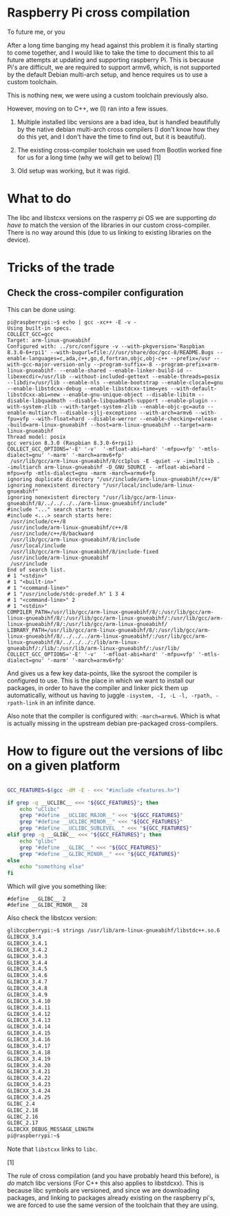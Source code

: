 
# Raspberry Pi cross compilation

To future me, or you

After a long time banging my head against this problem it is finally starting to
come together, and I would like to take the time to document this to ail future
attempts at updating and supporting raspberry Pi. This is because Pi's are
difficult, we are required to support armv6, which, is not supported by the
default Debian multi-arch setup, and hence requires us to use a custom toolchain.


This is nothing new, we were using a custom toolchain previously also.

However, moving on to C++, we (I) ran into a few issues.

1. Multiple installed libc versions are a bad idea, but is handled beautifully
   by the native debian multi-arch cross compilers (I don't know how they do
   this yet, and I don't have the time to find out, but it is beautiful).

2. The existing cross-compiler toolchain we used from Bootlin worked fine for us
   for a long time (why we will get to below) [1]

3. Old setup was working, but it was rigid.

# What to do

The libc and libstcxx versions on the rasperry pi OS we are supporting _do have
to_ match the version of the libraries in our custom cross-compiler. There is no
way around this (due to us linking to existing libraries on the device).

# Tricks of the trade

## Check the cross-compiler configuration

This can be done using:

```console
pi@raspberrypi:~$ echo | gcc -xc++ -E -v -
Using built-in specs.
COLLECT_GCC=gcc
Target: arm-linux-gnueabihf
Configured with: ../src/configure -v --with-pkgversion='Raspbian 8.3.0-6+rpi1' --with-bugurl=file:///usr/share/doc/gcc-8/README.Bugs --enable-languages=c,ada,c++,go,d,fortran,objc,obj-c++ --prefix=/usr --with-gcc-major-version-only --program-suffix=-8 --program-prefix=arm-linux-gnueabihf- --enable-shared --enable-linker-build-id --libexecdir=/usr/lib --without-included-gettext --enable-threads=posix --libdir=/usr/lib --enable-nls --enable-bootstrap --enable-clocale=gnu --enable-libstdcxx-debug --enable-libstdcxx-time=yes --with-default-libstdcxx-abi=new --enable-gnu-unique-object --disable-libitm --disable-libquadmath --disable-libquadmath-support --enable-plugin --with-system-zlib --with-target-system-zlib --enable-objc-gc=auto --enable-multiarch --disable-sjlj-exceptions --with-arch=armv6 --with-fpu=vfp --with-float=hard --disable-werror --enable-checking=release --build=arm-linux-gnueabihf --host=arm-linux-gnueabihf --target=arm-linux-gnueabihf
Thread model: posix
gcc version 8.3.0 (Raspbian 8.3.0-6+rpi1)
COLLECT_GCC_OPTIONS='-E' '-v'  '-mfloat-abi=hard' '-mfpu=vfp' '-mtls-dialect=gnu' '-marm' '-march=armv6+fp'
 /usr/lib/gcc/arm-linux-gnueabihf/8/cc1plus -E -quiet -v -imultilib . -imultiarch arm-linux-gnueabihf -D_GNU_SOURCE - -mfloat-abi=hard -mfpu=vfp -mtls-dialect=gnu -marm -march=armv6+fp
ignoring duplicate directory "/usr/include/arm-linux-gnueabihf/c++/8"
ignoring nonexistent directory "/usr/local/include/arm-linux-gnueabihf"
ignoring nonexistent directory "/usr/lib/gcc/arm-linux-gnueabihf/8/../../../../arm-linux-gnueabihf/include"
#include "..." search starts here:
#include <...> search starts here:
 /usr/include/c++/8
 /usr/include/arm-linux-gnueabihf/c++/8
 /usr/include/c++/8/backward
 /usr/lib/gcc/arm-linux-gnueabihf/8/include
 /usr/local/include
 /usr/lib/gcc/arm-linux-gnueabihf/8/include-fixed
 /usr/include/arm-linux-gnueabihf
 /usr/include
End of search list.
# 1 "<stdin>"
# 1 "<built-in>"
# 1 "<command-line>"
# 1 "/usr/include/stdc-predef.h" 1 3 4
# 1 "<command-line>" 2
# 1 "<stdin>"
COMPILER_PATH=/usr/lib/gcc/arm-linux-gnueabihf/8/:/usr/lib/gcc/arm-linux-gnueabihf/8/:/usr/lib/gcc/arm-linux-gnueabihf/:/usr/lib/gcc/arm-linux-gnueabihf/8/:/usr/lib/gcc/arm-linux-gnueabihf/
LIBRARY_PATH=/usr/lib/gcc/arm-linux-gnueabihf/8/:/usr/lib/gcc/arm-linux-gnueabihf/8/../../../arm-linux-gnueabihf/:/usr/lib/gcc/arm-linux-gnueabihf/8/../../../:/lib/arm-linux-gnueabihf/:/lib/:/usr/lib/arm-linux-gnueabihf/:/usr/lib/
COLLECT_GCC_OPTIONS='-E' '-v'  '-mfloat-abi=hard' '-mfpu=vfp' '-mtls-dialect=gnu' '-marm' '-march=armv6+fp'
```

And gives us a few key data-points, like the sysroot the compiler is configured
to use. This is the place in which we want to install our packages, in order to
have the compiler and linker pick them up automatically, without us having to
juggle `-isystem, -I, -L -l, -rpath, -rpath-link` in an infinite dance.

Also note that the compiler is configured with: `-march=armv6`. Which is what is
actually missing in the upstream debian pre-packaged cross-compilers.

# How to figure out the versions of libc on a given platform

```bash

GCC_FEATURES=$(gcc -dM -E - <<< "#include <features.h>")

if grep -q __UCLIBC__ <<< "${GCC_FEATURES}"; then
    echo "uClibc"
    grep "#define __UCLIBC_MAJOR__" <<< "${GCC_FEATURES}"
    grep "#define __UCLIBC_MINOR__" <<< "${GCC_FEATURES}"
    grep "#define __UCLIBC_SUBLEVEL__" <<< "${GCC_FEATURES}"
elif grep -q __GLIBC__ <<< "${GCC_FEATURES}"; then
    echo "glibc"
    grep "#define __GLIBC__" <<< "${GCC_FEATURES}"
    grep "#define __GLIBC_MINOR__" <<< "${GCC_FEATURES}"
else
    echo "something else"
fi
```

Which will give you something like:

```
#define __GLIBC__ 2
#define __GLIBC_MINOR__ 28
```

Also check the libstcxx version:

```bash
glibccpberrypi:~$ strings /usr/lib/arm-linux-gnueabihf/libstdc++.so.6 | grep -i
GLIBCXX_3.4
GLIBCXX_3.4.1
GLIBCXX_3.4.2
GLIBCXX_3.4.3
GLIBCXX_3.4.4
GLIBCXX_3.4.5
GLIBCXX_3.4.6
GLIBCXX_3.4.7
GLIBCXX_3.4.8
GLIBCXX_3.4.9
GLIBCXX_3.4.10
GLIBCXX_3.4.11
GLIBCXX_3.4.12
GLIBCXX_3.4.13
GLIBCXX_3.4.14
GLIBCXX_3.4.15
GLIBCXX_3.4.16
GLIBCXX_3.4.17
GLIBCXX_3.4.18
GLIBCXX_3.4.19
GLIBCXX_3.4.20
GLIBCXX_3.4.21
GLIBCXX_3.4.22
GLIBCXX_3.4.23
GLIBCXX_3.4.24
GLIBCXX_3.4.25
GLIBC_2.4
GLIBC_2.18
GLIBC_2.16
GLIBC_2.17
GLIBCXX_DEBUG_MESSAGE_LENGTH
pi@raspberrypi:~$
```

Note that `libstcxx` links to `libc`.


[1]

The rule of cross compilation (and you have probably heard this before), is _do_
match libc versions (For C++ this also applies to libstdcxx). This is because
libc symbols are versioned, and since we are downloading packages, and linking
to packages already existing on the raspberry pi's, we are forced to use the
same version of the toolchain that they are using.


